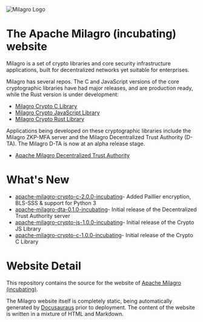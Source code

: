 ![Milagro Logo](/images/MILAGRO_LOGO.png)

The Apache Milagro (incubating) website
============================

Milagro is a set of crypto libraries and core security infrastructure applications, built for decentralized networks yet suitable for enterprises.

Milagro has several repos. The C and JavaScript versions of the core cryptographic libraries have had major releases, and are production ready, while the Rust version is under development:

* [Milagro Crypto C Library](https://github.com/apache/incubator-milagro-crypto-c)
* [Milagro Crypto JavaScript Library](https://github.com/apache/incubator-milagro-javascript)
* [Milagro Crypto Rust Library](https://github.com/apache/incubator-milagro-crypto-rust/)

Applications being developed on these cryptographic libraries include the Milagro ZKP-MFA server and the Milagro Decentralized Trust Authority (D-TA). The Milagro D-TA is now at an alpha release stage.

* [Apache Milagro Decentralized Trust Authority](https://github.com/apache/incubator-milagro-dta)

What's New
============================

* [apache-milagro-crypto-c-2.0.0-incubating](https://github.com/apache/incubator-milagro-crypto-c/releases/tag/2.0.0)- Added Paillier encryption, BLS-SSS & support for Python 3
* [apache-milagro-dta-0.1.0-incubating](https://github.com/apache/incubator-milagro-dta/releases/tag/0.1.0)- Initial release of the Decentralized Trust Authority server
* [apache-milagro-crypto-js-1.0.0-incubating](https://github.com/apache/incubator-milagro-crypto-js/releases/tag/1.0.0)- Initial release of the Crypto JS Library
* [apache-milagro-crypto-c-1.0.0-incubating](https://github.com/apache/incubator-milagro-crypto-c/releases/tag/1.0.0)- Initial release of the Crypto C Library

Website Detail
============================

This repository contains the source for the website of [Apache Milagro (incubating)](http://milagro.apache.org/). 

The Milagro website itself is completely static, being automatically generated by [Docusauraus](https://docusaurus.io/) prior to deployment. The content of the website is written in a mixture of HTML and Markdown.


